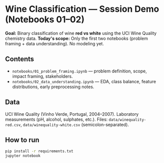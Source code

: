 # Wine Classification — Session Demo (Notebooks 01–02)

**Goal:** Binary classification of wine **red vs white** using the UCI Wine Quality chemistry data.
**Today's scope:** Only the first two notebooks (problem framing + data understanding). No modeling yet.

## Contents
- `notebooks/01_problem_framing.ipynb` — problem definition, scope, impact framing, stakeholders.
- `notebooks/02_data_understanding.ipynb` — EDA, class balance, feature distributions, early preprocessing notes.

## Data
UCI Wine Quality (Vinho Verde, Portugal, 2004–2007). Laboratory measurements (pH, alcohol, sulphates, etc.).
Files: `data/winequality-red.csv`, `data/winequality-white.csv` (semicolon-separated).

## How to run
```bash
pip install -r requirements.txt
jupyter notebook
```